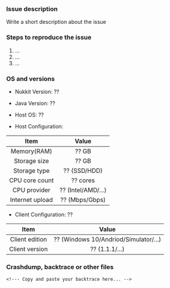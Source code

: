 ### Issue description
<!--- Use our forum https://forums.nukkit.io for questions -->
Write a short description about the issue

### Steps to reproduce the issue
<!--- Help us to find the problem by adding steps to reproduce the issue -->
1. ...
2. ...
3. ...

### OS and versions
<!--- Use the 'version' command in Nukkit -->
* Nukkit Version: ?? <!--- Do not just write "latest" here -->
 <!--- Use 'java -version' in command line -->
* Java Version: ??
<!-- What OS do you use to open Nukkit in? Linux? Windows? Write it here -->
* Host OS: ??
<!--- Device and host configuration, such as: 8GB RAM, 12-core Intel X5650 CPU, 100Mb internet upload. You may get this info from your host provider or hardware information softwares -->
* Host Configuration:

| Item | Value |
|:----:|:-----:|
| Memory(RAM) | ?? GB |
| Storage size | ?? GB |
| Storage type | ?? (SSD/HDD) |
| CPU core count | ?? cores |
| CPU provider | ?? (Intel/AMD/...) |
| Internet upload | ?? (Mbps/Gbps) |

* Client Configuration: ??

| Item | Value |
|:----:|:-----:|
| Client edition | ?? (Windows 10/Andriod/Simulator/...) |<!--- Windows 10? Android? iOS? Simulators with x86 platform? -->
| Client version | ?? (1.1.1/...) | <!--- Client Version, such as 0.16.1, 0.15.90 or 0.15 build 1 and so on -->

### Crashdump, backtrace or other files
<!--- Please use gist or anything else and add links here -->
```
<!--- Copy and paste your backtrace here... -->
```
